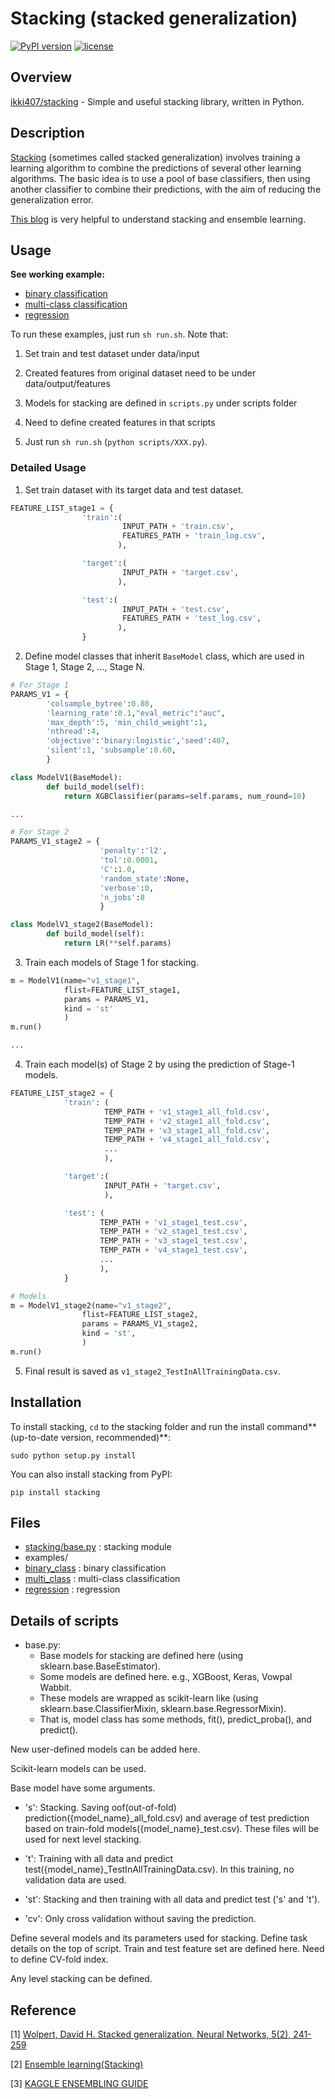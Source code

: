Stacking (stacked generalization)
====

[![PyPI version](https://badge.fury.io/py/stacking.svg)](https://badge.fury.io/py/stacking)
[![license](https://img.shields.io/github/license/mashape/apistatus.svg?maxAge=2592000)](https://github.com/ikki407/stacking/LICENSE)

## Overview

[ikki407/stacking](https://github.com/ikki407/stacking) - Simple and useful stacking library, written in Python.


## Description

[Stacking](https://en.wikipedia.org/wiki/Ensemble_learning#Stacking) (sometimes called stacked generalization) involves training a learning algorithm to combine the predictions of several other learning algorithms. The basic idea is to use a pool of base classifiers, then using another classifier to combine their predictions, with the aim of reducing the generalization error. 

[This blog](http://mlwave.com/kaggle-ensembling-guide/) is very helpful to understand stacking and ensemble learning.


## Usage

**See working example:**
 
 * [binary classification](https://github.com/ikki407/stacking/tree/master/examples/binary_class)
 * [multi-class classification](https://github.com/ikki407/stacking/tree/master/examples/multi_class)
 * [regression](https://github.com/ikki407/stacking/tree/master/examples/regression)

To run these examples, just run `sh run.sh`. Note that: 

1. Set train and test dataset under data/input

2. Created features from original dataset need to be under data/output/features

3. Models for stacking are defined in `scripts.py` under scripts folder

4. Need to define created features in that scripts

5. Just run `sh run.sh` (`python scripts/XXX.py`).


### Detailed Usage

1. Set train dataset with its target data and test dataset.

```python
FEATURE_LIST_stage1 = {
                'train':(
                         INPUT_PATH + 'train.csv',
                         FEATURES_PATH + 'train_log.csv',
                        ),

                'target':(
                         INPUT_PATH + 'target.csv',
                        ),

                'test':(
                         INPUT_PATH + 'test.csv',
                         FEATURES_PATH + 'test_log.csv',
                        ),
                }
```

2. Define model classes that inherit `BaseModel` class, which are used in Stage 1, Stage 2, ..., Stage N.

```python
# For Stage 1
PARAMS_V1 = {
        'colsample_bytree':0.80,
        'learning_rate':0.1,"eval_metric":"auc",
        'max_depth':5, 'min_child_weight':1,
        'nthread':4,
        'objective':'binary:logistic','seed':407,
        'silent':1, 'subsample':0.60,
        }

class ModelV1(BaseModel):
        def build_model(self):
            return XGBClassifier(params=self.params, num_round=10)

...

# For Stage 2
PARAMS_V1_stage2 = {
                    'penalty':'l2',
                    'tol':0.0001, 
                    'C':1.0, 
                    'random_state':None, 
                    'verbose':0, 
                    'n_jobs':8
                    }

class ModelV1_stage2(BaseModel):
        def build_model(self):
            return LR(**self.params)
```

3. Train each models of Stage 1 for stacking.

```python
m = ModelV1(name="v1_stage1",
            flist=FEATURE_LIST_stage1,
            params = PARAMS_V1,
            kind = 'st'
            )
m.run()

...
```

4. Train each model(s) of Stage 2 by using the prediction of Stage-1 models.

```python
FEATURE_LIST_stage2 = {
            'train': (
                     TEMP_PATH + 'v1_stage1_all_fold.csv',
                     TEMP_PATH + 'v2_stage1_all_fold.csv',
                     TEMP_PATH + 'v3_stage1_all_fold.csv',
                     TEMP_PATH + 'v4_stage1_all_fold.csv',
                     ...
                     ),

            'target':(
                     INPUT_PATH + 'target.csv',
                     ),

            'test': (
                    TEMP_PATH + 'v1_stage1_test.csv',
                    TEMP_PATH + 'v2_stage1_test.csv',
                    TEMP_PATH + 'v3_stage1_test.csv',
                    TEMP_PATH + 'v4_stage1_test.csv',
                    ...                     
                    ),
            }

# Models
m = ModelV1_stage2(name="v1_stage2",
                flist=FEATURE_LIST_stage2,
                params = PARAMS_V1_stage2,
                kind = 'st',
                )
m.run()
```

5. Final result is saved as `v1_stage2_TestInAllTrainingData.csv`.


## Installation
To install stacking, `cd` to the stacking folder and run the install command**(up-to-date version, recommended)**:
```
sudo python setup.py install
```

You can also install stacking from PyPI:
```
pip install stacking
```


## Files

- [stacking/base.py](https://github.com/ikki407/stacking/blob/master/stacking/base.py) : stacking module
- examples/
 - [binary_class](https://github.com/ikki407/stacking/tree/master/examples/binary_class) : binary classification
 - [multi_class](https://github.com/ikki407/stacking/tree/master/examples/multi_class) : multi-class classification
 - [regression](https://github.com/ikki407/stacking/tree/master/examples/regression) : regression


## Details of scripts

- base.py: 
  - Base models for stacking are defined here (using sklearn.base.BaseEstimator).
  - Some models are defined here. e.g., XGBoost, Keras, Vowpal Wabbit.
  - These models are wrapped as scikit-learn like (using sklearn.base.ClassifierMixin, sklearn.base.RegressorMixin).
  - That is, model class has some methods, fit(), predict_proba(), and predict().

New user-defined models can be added here.

Scikit-learn models can be used.

Base model have some arguments.

- 's': Stacking. Saving oof(out-of-fold) prediction({model_name}_all_fold.csv) and average of test prediction based on train-fold models({model_name}_test.csv). These files will be used for next level stacking.

- 't': Training with all data and predict test({model_name}_TestInAllTrainingData.csv). In this training, no validation data are used.

- 'st': Stacking and then training with all data and predict test ('s' and 't').

- 'cv': Only cross validation without saving the prediction.


Define several models and its parameters used for stacking.
Define task details on the top of script.
Train and test feature set are defined here. 
Need to define CV-fold index.

Any level stacking can be defined.

## Reference

[1] [Wolpert, David H. Stacked generalization, Neural Networks, 5(2), 241-259](http://machine-learning.martinsewell.com/ensembles/stacking/Wolpert1992.pdf)

[2] [Ensemble learning(Stacking)](https://en.wikipedia.org/wiki/Ensemble_learning#Stacking)

[3] [KAGGLE ENSEMBLING GUIDE](http://mlwave.com/kaggle-ensembling-guide/)

